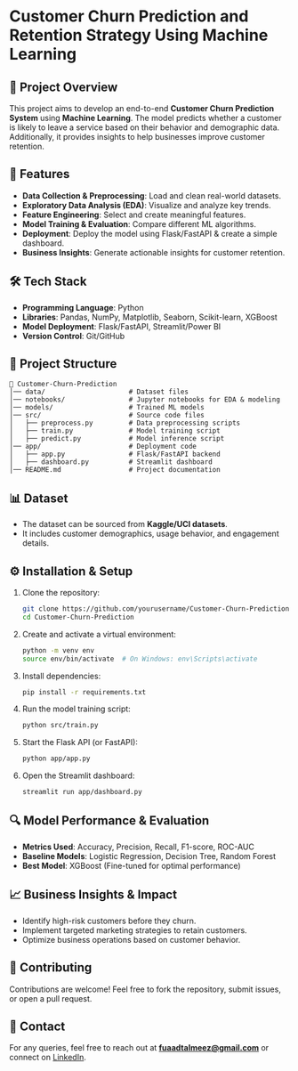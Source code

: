 # Customer Churn Prediction and Retention Strategy Using Machine Learning

## 📌 Project Overview
This project aims to develop an end-to-end **Customer Churn Prediction System** using **Machine Learning**. The model predicts whether a customer is likely to leave a service based on their behavior and demographic data. Additionally, it provides insights to help businesses improve customer retention.

## 🚀 Features
- **Data Collection & Preprocessing**: Load and clean real-world datasets.
- **Exploratory Data Analysis (EDA)**: Visualize and analyze key trends.
- **Feature Engineering**: Select and create meaningful features.
- **Model Training & Evaluation**: Compare different ML algorithms.
- **Deployment**: Deploy the model using Flask/FastAPI & create a simple dashboard.
- **Business Insights**: Generate actionable insights for customer retention.

## 🛠 Tech Stack
- **Programming Language**: Python
- **Libraries**: Pandas, NumPy, Matplotlib, Seaborn, Scikit-learn, XGBoost
- **Model Deployment**: Flask/FastAPI, Streamlit/Power BI
- **Version Control**: Git/GitHub

## 📂 Project Structure
```
📁 Customer-Churn-Prediction
│── data/                     # Dataset files
│── notebooks/                # Jupyter notebooks for EDA & modeling
│── models/                   # Trained ML models
│── src/                      # Source code files
│   ├── preprocess.py         # Data preprocessing scripts
│   ├── train.py              # Model training script
│   ├── predict.py            # Model inference script
│── app/                      # Deployment code
│   ├── app.py                # Flask/FastAPI backend
│   ├── dashboard.py          # Streamlit dashboard
│── README.md                 # Project documentation
```

## 📊 Dataset
- The dataset can be sourced from **Kaggle/UCI datasets**.
- It includes customer demographics, usage behavior, and engagement details.

## ⚙️ Installation & Setup
1. Clone the repository:
   ```bash
   git clone https://github.com/yourusername/Customer-Churn-Prediction.git
   cd Customer-Churn-Prediction
   ```
2. Create and activate a virtual environment:
   ```bash
   python -m venv env
   source env/bin/activate  # On Windows: env\Scripts\activate
   ```
3. Install dependencies:
   ```bash
   pip install -r requirements.txt
   ```
4. Run the model training script:
   ```bash
   python src/train.py
   ```
5. Start the Flask API (or FastAPI):
   ```bash
   python app/app.py
   ```
6. Open the Streamlit dashboard:
   ```bash
   streamlit run app/dashboard.py
   ```

## 🔍 Model Performance & Evaluation
- **Metrics Used**: Accuracy, Precision, Recall, F1-score, ROC-AUC
- **Baseline Models**: Logistic Regression, Decision Tree, Random Forest
- **Best Model**: XGBoost (Fine-tuned for optimal performance)

## 📈 Business Insights & Impact
- Identify high-risk customers before they churn.
- Implement targeted marketing strategies to retain customers.
- Optimize business operations based on customer behavior.

## 🤝 Contributing
Contributions are welcome! Feel free to fork the repository, submit issues, or open a pull request.

## 📧 Contact
For any queries, feel free to reach out at **fuaadtalmeez@gmail.com** or connect on [LinkedIn](https://linkedin.com/in/itstalmeez).
